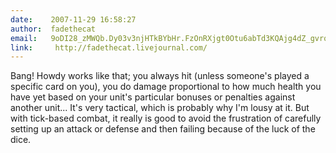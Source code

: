 ```yaml
---
date:    2007-11-29 16:58:27
author:  fadethecat
email:   9oDI28_zMWQb.Dy03v3njHTkBYbHr.FzOnRXjgt0Otu6abTd3KQAjg4dZ_gvrqU2o=
link:     http://fadethecat.livejournal.com/
---
```


Bang! Howdy works like that; you always hit (unless someone's played a
specific card on you), you do damage proportional to how much health
you have yet based on your unit's particular bonuses or penalties
against another unit... It's very tactical, which is probably why I'm
lousy at it. But with tick-based combat, it really is good to avoid
the frustration of carefully setting up an attack or defense and then
failing because of the luck of the dice.
